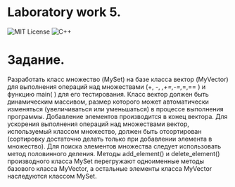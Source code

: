 # Laboratory work 5.
<img src="https://img.shields.io/github/license/mightyK1ngRichard/IU5?color=brightgreen" alt="MIT License"> <img src="https://img.shields.io/badge/language-C++-purple.svg" alt="C++">
 
# Задание.
Разработать класс множество (MySet) на базе класса вектор (MyVector) для выполнения операций над множествами (+, -, *,+=,-=,*=,== ) и функцию main( ) для его тестирования. 
Класс вектор должен быть  динамическим массивом, размер которого может автоматически изменяться (увеличиваться или уменьшаться) в процессе выполнения программы. Добавление элементов производится в конец вектора.
Для ускорения выполнения операций над множествами вектор, используемый классом множество, должен быть отсортирован (сортировку достаточно делать только  при добавлении элемента в множество). Для поиска элементов множества следует использовать метод половинного деления.
Методы add_element() и delete_element() производного класса MySet перегружают одноименные методы базового класса MyVector, а остальные элементы класса MyVector наследуются классом MySet.
